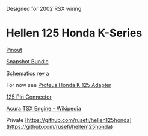 Designed for 2002 RSX wiring

# Hellen 125 Honda K-Series

[Pinout](https://rusefi.com/docs/pinouts/hellen/hellen-honda-k/)

[Snapshot Bundle](https://rusefi.com/build_server/rusefi_bundle_hellen-honda-k.zip)

[Schematics rev a](https://github.com/rusefi/rusefi_documentation/raw/master/Hardware/Hellen/hellen125honda-a-schematic.pdf)


For now see [Proteus Honda K 125 Adapter](https://github.com/rusefi/proteus-Honda-K-125-adapter)

[125 Pin Connector](OEM-connectors#125)

[Acura TSX Engine - Wikipedia](https://en.wikipedia.org/wiki/Acura_TSX#Engine)


Private [https://github.com/rusefi/hellen125honda](https://github.com/rusefi/hellen125honda)
